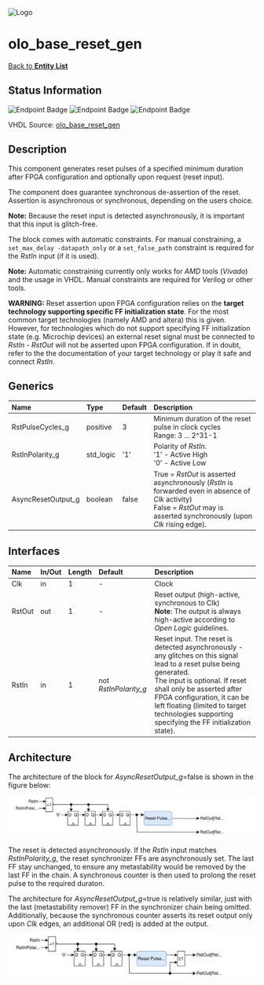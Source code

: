 <img src="../Logo.png" alt="Logo" width="400">

# olo_base_reset_gen

[Back to **Entity List**](../EntityList.md)

## Status Information

![Endpoint Badge](https://img.shields.io/endpoint?url=https://storage.googleapis.com/open-logic-badges/coverage/olo_base_reset_gen.json?cacheSeconds=0)
![Endpoint Badge](https://img.shields.io/endpoint?url=https://storage.googleapis.com/open-logic-badges/branches/olo_base_reset_gen.json?cacheSeconds=0)
![Endpoint Badge](https://img.shields.io/endpoint?url=https://storage.googleapis.com/open-logic-badges/issues/olo_base_reset_gen.json?cacheSeconds=0)

VHDL Source: [olo_base_reset_gen](../../src/base/vhdl/olo_base_reset_gen.vhd)

## Description

This component generates reset pulses of a specified minimum duration after FPGA configuration and optionally upon
request (reset input).

The component does guarantee synchronous de-assertion of the reset. Assertion is asynchronous or synchronous, depending
on the users choice.

**Note:** Because the reset input is detected asynchronously, it is important that this input is glitch-free.

The block comes with automatic constraints. For manual constraining, a `set_max_delay -datapath_only` or a
`set_false_path` constraint is required for the _RstIn_ input (if it is used).

**Note:** Automatic constraining currently only works for _AMD_ tools (_Vivado_) and the usage in VHDL. Manual
constraints are required for Verilog or other tools.

**WARNING:** Reset assertion upon FPGA configuration relies on the **target technology supporting specific FF
initialization state**. For the most common target technologies (namely AMD and altera) this is given. However, for
technologies which do not support specifying FF initialization state (e.g. Microchip devices) an external reset signal
must be connected to _RstIn_ - _RstOut_ will not be asserted upon FPGA configuration. If in doubt, refer to the the
documentation of your target technology or play it safe and connect _RstIn_.

## Generics

| Name               | Type      | Default | Description                                                  |
| :----------------- | :-------- | ------- | :----------------------------------------------------------- |
| RstPulseCycles_g   | positive  | 3       | Minimum duration of the reset pulse in clock cycles<br />Range: 3 ... 2^31-1 |
| RstInPolarity_g    | std_logic | '1'     | Polarity of _RstIn_.<br />'1' - Active High<br />'0' - Active Low |
| AsyncResetOutput_g | boolean   | false   | True = _RstOut_ is asserted asynchronously (_RstIn_ is forwarded even in absence of _Clk_ activity)<br />False = _RstOut_ may is asserted synchronously (upon _Clk_ rising edge). |

## Interfaces

| Name   | In/Out | Length | Default               | Description                                                  |
| :----- | :----- | :----- | :-------------------- | :----------------------------------------------------------- |
| Clk    | in     | 1      | -                     | Clock                                                        |
| RstOut | out    | 1      | -                     | Reset output (high-active, synchronous to Clk)<br />**Note**: The output is always high-active according to _Open Logic_ guidelines. |
| RstIn  | in     | 1      | not _RstInPolarity_g_ | Reset input. The reset is detected asynchronously - any glitches on this signal lead to a reset pulse being generated.<br />The input is optional. If reset shall only be asserted after FPGA configuration, it can be left floating (limited to target technologies supporting specifying the FF initialization state). |

## Architecture

The architecture of the block for _AsyncResetOutput_g_=false is shown in the figure below:

![architecture](./misc/olo_base_reset_gen_sync.svg)

The reset is detected asynchronously. If the _RstIn_ input matches _RstInPolarity_g_, the reset synchronizer FFs are
asynchronously set. The last FF stay unchanged, to ensure any metastability would be removed by the last FF in the
chain. A synchronous counter is then used to prolong the reset pulse to the required duraton.

The architecture for _AsyncResetOutput_g_=true is relatively similar,
just with the last (metastability remover) FF in the synchronizer chain being omitted. Additionally, because the
synchronous counter asserts its reset output only upon _Clk_ edges, an additional OR (red) is added at the
output.

![architecture](./misc/olo_base_reset_gen_async.svg)
